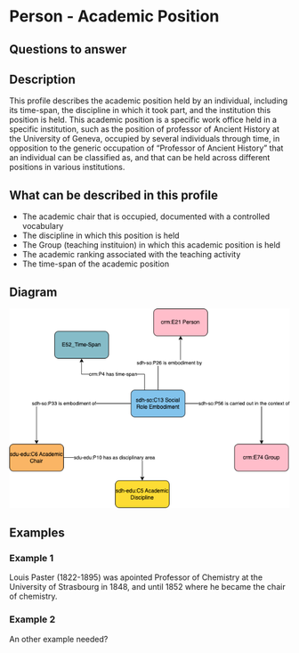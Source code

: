 # Person - Academic Position

## Questions to answer

## Description

This profile describes the academic position held by an individual, including its time-span, the discipline in which it took part, and the institution this position is held. This academic position is a specific work office held in a specific institution, such as the position of professor of Ancient History at the University of Geneva, occupied by several individuals through time, in opposition to the generic occupation of “Professor of Ancient History” that an individual can be classified as, and that can be held across different positions in various institutions.

## What can be described in this profile

- The academic chair that is occupied, documented with a controlled vocabulary
- The discipline in which this position is held
- The Group (teaching instituion) in which this academic position is held
- The academic ranking associated with the teaching activity
- The time-span of the academic position

## Diagram

![Alt text](<Diagrams/GV_Profile_Person-Teacher Position.drawio.png>)

## Examples

### Example 1

Louis Paster (1822-1895) was apointed Professor of Chemistry at the University of Strasbourg in 1848, and until 1852 where he became the chair of chemistry.

### Example 2

An other example needed?
